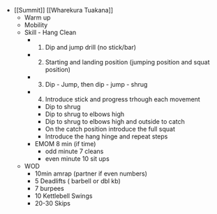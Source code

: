 - [[Summit]] [[Wharekura Tuakana]]
	- Warm up
	- Mobility
	- Skill - Hang Clean
		- 1. Dip and jump drill (no stick/bar)
		- 2. Starting and landing position (jumping position and squat position)
		- 3. Dip - Jump,  then dip - jump - shrug
		- 4. Introduce stick and progress trhough each movement
			- Dip to shrug
			- Dip to shrug to elbows high
			- Dip to shrug to elbows high and outside to catch
			- On the catch position introduce the full squat
			- Introduce the hang hinge and repeat steps
		- EMOM 8 min (if time)
			- odd minute 7 cleans
			- even minute 10 sit ups
	- WOD
		- 10min amrap (partner if even numbers)
		- 5 Deadlifts ( barbell or dbl kb)
		- 7 burpees
		- 10 Kettlebell Swings
		- 20-30 Skips
